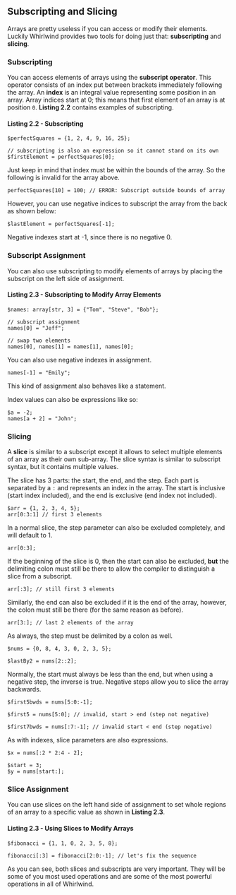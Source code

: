 ## Subscripting and Slicing

Arrays are pretty useless if you can access or modify their elements.
Luckily Whirlwind provides two tools for doing just that: **subscripting**
and **slicing**.

### Subscripting

You can access elements of arrays using the **subscript operator**. This
operator consists of an index put between brackets immediately following
the array.  An **index** is an integral value representing some position
in an array.  Array indices start at 0; this means that first element
of an array is at position `0`. **Listing 2.2** contains examples of subscripting.

#### Listing 2.2 - Subscripting

    $perfectSquares = {1, 2, 4, 9, 16, 25};

    // subscripting is also an expression so it cannot stand on its own
    $firstElement = perfectSquares[0];

Just keep in mind that index must be within the bounds of the array. So the
following is invalid for the array above.

    perfectSquares[10] = 100; // ERROR: Subscript outside bounds of array

However, you can use negative indices to subscript the array from the back as shown below:

    $lastElement = perfectSquares[-1];

Negative indexes start at -1, since there is no negative 0.

### Subscript Assignment

You can also use subscripting to modify elements of arrays by placing
the subscript on the left side of assignment.

#### Listing 2.3 - Subscripting to Modify Array Elements

    $names: array[str, 3] = {"Tom", "Steve", "Bob"};

    // subscript assignment
    names[0] = "Jeff";

    // swap two elements
    names[0], names[1] = names[1], names[0];

You can also use negative indexes in assignment.

    names[-1] = "Emily";

This kind of assignment also behaves like a statement.

Index values can also be expressions like so:

    $a = -2;
    names[a + 2] = "John";

### Slicing
A **slice** is similar to a subscript except it allows to select multiple elements
of an array as their own sub-array.  The slice syntax is similar to subscript
syntax, but it contains multiple values.

The slice has 3 parts: the start, the end, and the step.  Each part is separated by a
`:` and represents an index in the array.  The start is inclusive (start index included), and the
end is exclusive (end index not included).

    $arr = {1, 2, 3, 4, 5};
    arr[0:3:1] // first 3 elements

In a normal slice, the step parameter can also be
excluded completely, and will default to 1.

    arr[0:3];

If the beginning of the slice is 0, then the start can
also be excluded, **but** the delimiting colon must still
be there to allow the compiler to distinguish a slice from a
subscript.

    arr[:3]; // still first 3 elements

Similarly, the end can also be excluded if it is the end of the array,
however, the colon must still be there (for the same reason as before).

    arr[3:]; // last 2 elements of the array

As always, the step must be delimited by a colon as well.

    $nums = {0, 8, 4, 3, 0, 2, 3, 5};

    $lastBy2 = nums[2::2];

Normally, the start must always be less than the end, but when using a negative step,
the inverse is true.  Negative steps allow you to slice the array backwards.

    $first5bwds = nums[5:0:-1];

    $first5 = nums[5:0]; // invalid, start > end (step not negative)

    $first7bwds = nums[:7:-1]; // invalid start < end (step negative)

As with indexes, slice parameters are also expressions.

    $x = nums[:2 * 2:4 - 2];

    $start = 3;
    $y = nums[start:];

### Slice Assignment
You can use slices on the left hand side of assignment to set
whole regions of an array to a specific value as shown in **Listing 2.3**.

#### Listing 2.3 - Using Slices to Modify Arrays

    $fibonacci = {1, 1, 0, 2, 3, 5, 8};

    fibonacci[:3] = fibonacci[2:0:-1]; // let's fix the sequence

As you can see, both slices and subscripts are very important.  They will be some
of you most used operations and are some of the most powerful operations
in all of Whirlwind.